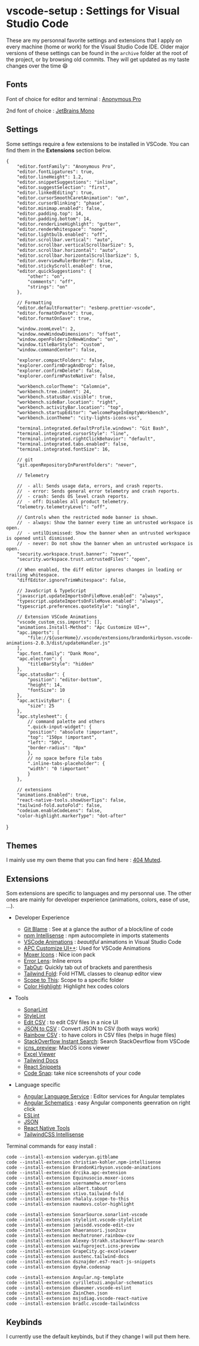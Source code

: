 # vscode-setup : Settings for Visual Studio Code

These are my personnal favorite settings and extensions that I apply on every machine (home or work) for the Visual Studio Code IDE.
Older major versions of these settings can be found in the `archive` folder at the root of the project, or by browsing old commits. They will get updated as my taste changes over the time 😄

## Fonts

Font of choice for editor and terminal : [Anonymous Pro](https://fonts.google.com/specimen/Anonymous+Pro)

2nd font of choice : [JetBrains Mono](https://www.jetbrains.com/fr-fr/lp/mono/)

## Settings

Some settings require a few extensions to be installed in VSCode. You can find them in the **Extensions** section below.

    {
    	"editor.fontFamily": "Anonymous Pro",
    	"editor.fontLigatures": true,
    	"editor.lineHeight": 1.2,
    	"editor.snippetSuggestions": "inline",
    	"editor.suggestSelection": "first",
    	"editor.linkedEditing": true,
    	"editor.cursorSmoothCaretAnimation": "on",
    	"editor.cursorBlinking": "phase",
    	"editor.minimap.enabled": false,
    	"editor.padding.top": 14,
    	"editor.padding.bottom": 14,
    	"editor.renderLineHighlight": "gutter",
    	"editor.renderWhitespace": "none",
    	"editor.lightbulb.enabled": "off",
    	"editor.scrollbar.vertical": "auto",
    	"editor.scrollbar.verticalScrollbarSize": 5,
    	"editor.scrollbar.horizontal": "auto",
    	"editor.scrollbar.horizontalScrollbarSize": 5,
    	"editor.overviewRulerBorder": false,
    	"editor.stickyScroll.enabled": true,
    	"editor.quickSuggestions": {
    		"other": "on",
    		"comments": "off",
    		"strings": "on"
    	},

    	// Formatting
    	"editor.defaultFormatter": "esbenp.prettier-vscode",
    	"editor.formatOnPaste": true,
    	"editor.formatOnSave": true,

    	"window.zoomLevel": 2,
    	"window.newWindowDimensions": "offset",
    	"window.openFoldersInNewWindow": "on",
    	"window.titleBarStyle": "custom",
    	"window.commandCenter": false,

    	"explorer.compactFolders": false,
    	"explorer.confirmDragAndDrop": false,
    	"explorer.confirmDelete": false,
    	"explorer.confirmPasteNative": false,

    	"workbench.colorTheme": "Calomnie",
    	"workbench.tree.indent": 24,
    	"workbench.statusBar.visible": true,
    	"workbench.sideBar.location": "right",
    	"workbench.activityBar.location": "top",
    	"workbench.startupEditor": "welcomePageInEmptyWorkbench",
    	"workbench.iconTheme": "city-lights-icons-vsc",

    	"terminal.integrated.defaultProfile.windows": "Git Bash",
    	"terminal.integrated.cursorStyle": "line",
    	"terminal.integrated.rightClickBehavior": "default",
    	"terminal.integrated.tabs.enabled": false,
    	"terminal.integrated.fontSize": 16,

    	// git
    	"git.openRepositoryInParentFolders": "never",

    	// Telemetry

    	//  - all: Sends usage data, errors, and crash reports.
    	//  - error: Sends general error telemetry and crash reports.
    	//  - crash: Sends OS level crash reports.
    	//  - off: Disables all product telemetry.
    	"telemetry.telemetryLevel": "off",

    	// Controls when the restricted mode banner is shown.
    	//  - always: Show the banner every time an untrusted workspace is open.
    	//  - untilDismissed: Show the banner when an untrusted workspace is opened until dismissed.
    	//  - never: Do not show the banner when an untrusted workspace is open.
    	"security.workspace.trust.banner": "never",
    	"security.workspace.trust.untrustedFiles": "open",

    	// When enabled, the diff editor ignores changes in leading or trailing whitespace.
    	"diffEditor.ignoreTrimWhitespace": false,

    	// JavaScript & TypeScript
    	"javascript.updateImportsOnFileMove.enabled": "always",
    	"typescript.updateImportsOnFileMove.enabled": "always",
    	"typescript.preferences.quoteStyle": "single",

    	// Extension VSCode Animations
    	"vscode_custom_css.imports": [],
    	"animations.Install-Method": "Apc Customize UI++",
    	"apc.imports": [
    		"file://${userHome}/.vscode/extensions/brandonkirbyson.vscode-animations-2.0.3/dist/updateHandler.js"
    	],
    	"apc.font.family": "Dank Mono",
    	"apc.electron": {
    		"titleBarStyle": "hidden"
    	},
    	"apc.statusBar": {
    		"position": "editor-bottom",
    		"height": 14,
    		"fontSize": 10
    	},
    	"apc.activityBar": {
    		"size": 25
    	},
    	"apc.stylesheet": {
    		// command palette and others
    		".quick-input-widget": {
    		"position": "absolute !important",
    		"top": "150px !important",
    		"left": "50%",
    		"border-radius": "8px"
    		},
    		// no space before file tabs
    		".inline-tabs-placeholder": {
    		"width": "0 !important"
    		}
    	},

    	// extensions
    	"animations.Enabled": true,
    	"react-native-tools.showUserTips": false,
    	"tailwind-fold.autoFold": false,
    	"codeium.enableCodeLens": false,
    	"color-highlight.markerType": "dot-after"

}

## Themes

I mainly use my own theme that you can find here : [404 Muted](https://github.com/404mat/404muted).

## Extensions

Som extensions are specific to languages and my personnal use. The other ones are mainly for developer experience (animations, colors, ease of use, ...).

- Developer Experience

  - [Git Blame](https://marketplace.visualstudio.com/items?itemName=waderyan.gitblame) : See at a glance the author of a block/line of code
  - [npm Intellisense](https://marketplace.visualstudio.com/items?itemName=christian-kohler.npm-intellisense) : npm autocomplete in imports statements
  - [VSCode Animations](https://marketplace.visualstudio.com/items?itemName=BrandonKirbyson.vscode-animations) : _beautiful_ animations in Visual Studio Code
  - [APC Customize UI++](https://marketplace.visualstudio.com/items?itemName=drcika.apc-extension): Used for VSCode Animations
  - [Moxer Icons](https://marketplace.visualstudio.com/items?itemName=Equinusocio.moxer-icons) : Nice icon pack
  - [Error Lens](https://marketplace.visualstudio.com/items?itemName=usernamehw.errorlens): Inline errors
  - [TabOut](https://marketplace.visualstudio.com/items?itemName=albert.TabOut): Quickly tab out of brackets and parenthesis
  - [Tailwind Fold](https://marketplace.visualstudio.com/items?itemName=stivo.tailwind-fold): Fold HTML classes to cleanup editor view
  - [Scope to This](https://marketplace.visualstudio.com/items?itemName=rhalaly.scope-to-this): Scope to a specific folder
  - [Color Highlight](https://marketplace.visualstudio.com/items?itemName=naumovs.color-highlight): Highlight hex codes colors

- Tools

  - [SonarLint](https://marketplace.visualstudio.com/items?itemName=SonarSource.sonarlint-vscode)
  - [StyleLint](https://marketplace.visualstudio.com/items?itemName=stylelint.vscode-stylelint)
  - [Edit CSV](https://marketplace.visualstudio.com/items?itemName=janisdd.vscode-edit-csv) : to edit CSV files in a nice UI
  - [JSON to CSV](https://marketplace.visualstudio.com/items?itemName=khaeransori.json2csv) : Convert JSON to CSV (both ways work)
  - [Rainbow CSV](https://marketplace.visualstudio.com/items?itemName=mechatroner.rainbow-csv) : to have colors in CSV files (helps in huge files)
  - [StackOverflow Instant Search](https://marketplace.visualstudio.com/items?itemName=Alexey-Strakh.stackoverflow-search): Search StackOevrflow from VSCode
  - [icns_preview](https://marketplace.visualstudio.com/items?itemName=waifuproject.icns-preview): MacOS icons viewer
  - [Excel Viewer](https://marketplace.visualstudio.com/items?itemName=GrapeCity.gc-excelviewer)
  - [Tailwind Docs](https://marketplace.visualstudio.com/items?itemName=austenc.tailwind-docs)
  - [React Snippets](https://marketplace.visualstudio.com/items?itemName=dsznajder.es7-react-js-snippets)
  - [Code Snap](https://marketplace.visualstudio.com/items?itemName=adpyke.codesnap): take nice screenshots of your code

- Language specific
  - [Angular Language Service](https://marketplace.visualstudio.com/items?itemName=Angular.ng-template) : Editor services for Angular templates
  - [Angular Schematics](https://marketplace.visualstudio.com/items?itemName=cyrilletuzi.angular-schematics) : easy Angular components geenration on right click
  - [ESLint](https://marketplace.visualstudio.com/items?itemName=dbaeumer.vscode-eslint)
  - [JSON](https://marketplace.visualstudio.com/items?itemName=ZainChen.json)
  - [React Native Tools](https://marketplace.visualstudio.com/items?itemName=msjsdiag.vscode-react-native)
  - [TailwindCSS Intellisense](https://marketplace.visualstudio.com/items?itemName=bradlc.vscode-tailwindcss)

Terminal commands for easy install :

    code --install-extension waderyan.gitblame
    code --install-extension christian-kohler.npm-intellisense
    code --install-extension BrandonKirbyson.vscode-animations
    code --install-extension drcika.apc-extension
    code --install-extension Equinusocio.moxer-icons
    code --install-extension usernamehw.errorlens
    code --install-extension albert.tabout
    code --install-extension stivo.tailwind-fold
    code --install-extension rhalaly.scope-to-this
    code --install-extension naumovs.color-highlight

    code --install-extension SonarSource.sonarlint-vscode
    code --install-extension stylelint.vscode-stylelint
    code --install-extension janisdd.vscode-edit-csv
    code --install-extension khaeransori.json2csv
    code --install-extension mechatroner.rainbow-csv
    code --install-extension Alexey-Strakh.stackoverflow-search
    code --install-extension waifuproject.icns-preview
    code --install-extension GrapeCity.gc-excelviewer
    code --install-extension austenc.tailwind-docs
    code --install-extension dsznajder.es7-react-js-snippets
    code --install-extension dpyke.codesnap

    code --install-extension Angular.ng-template
    code --install-extension cyrilletuzi.angular-schematics
    code --install-extension dbaeumer.vscode-eslint
    code --install-extension ZainChen.json
    code --install-extension msjsdiag.vscode-react-native
    code --install-extension bradlc.vscode-tailwindcss

## Keybinds

I currently use the default keybinds, but if they change I will put them here.
